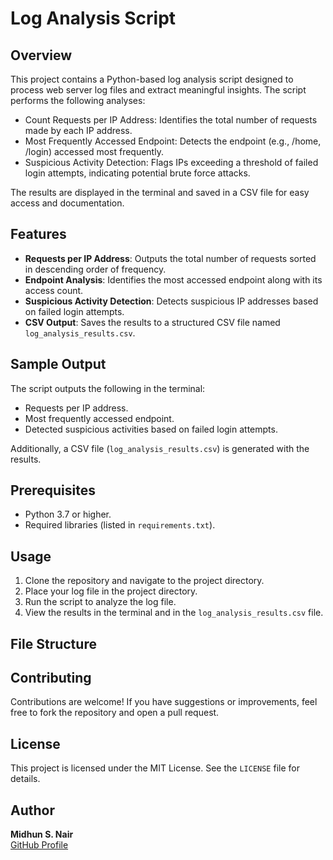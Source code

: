 # Log Analysis Script

## Overview

This project contains a Python-based log analysis script designed to process web server log files and extract meaningful insights. The script performs the following analyses:

- Count Requests per IP Address: Identifies the total number of requests made by each IP address.
- Most Frequently Accessed Endpoint: Detects the endpoint (e.g., /home, /login) accessed most frequently.
- Suspicious Activity Detection: Flags IPs exceeding a threshold of failed login attempts, indicating potential brute force attacks.

The results are displayed in the terminal and saved in a CSV file for easy access and documentation.

## Features

- **Requests per IP Address**: Outputs the total number of requests sorted in descending order of frequency.
- **Endpoint Analysis**: Identifies the most accessed endpoint along with its access count.
- **Suspicious Activity Detection**: Detects suspicious IP addresses based on failed login attempts.
- **CSV Output**: Saves the results to a structured CSV file named `log_analysis_results.csv`.

## Sample Output

The script outputs the following in the terminal:

- Requests per IP address.
- Most frequently accessed endpoint.
- Detected suspicious activities based on failed login attempts.

Additionally, a CSV file (`log_analysis_results.csv`) is generated with the results.

## Prerequisites

- Python 3.7 or higher.
- Required libraries (listed in `requirements.txt`).

## Usage

1. Clone the repository and navigate to the project directory.
2. Place your log file in the project directory.
3. Run the script to analyze the log file.
4. View the results in the terminal and in the `log_analysis_results.csv` file.

## File Structure


## Contributing

Contributions are welcome! If you have suggestions or improvements, feel free to fork the repository and open a pull request.

## License

This project is licensed under the MIT License. See the `LICENSE` file for details.

## Author

**Midhun S. Nair**  
[GitHub Profile](https://github.com/Midhun-S-Nair)

